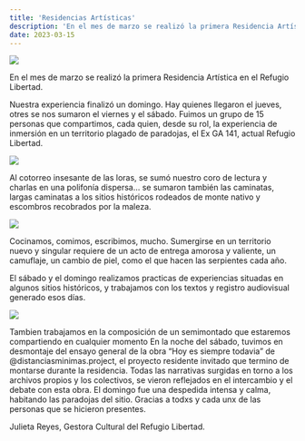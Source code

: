 ```yaml
---
title: 'Residencias Artísticas'
description: 'En el mes de marzo se realizó la primera Residencia Artística en el Refugio Libertad.'
date: 2023-03-15
---
```


![](https://i.imgur.com/KGNpN8y.jpg)

En el mes de marzo se realizó la primera Residencia Artística en el Refugio Libertad.

Nuestra experiencia finalizó un domingo. Hay quienes llegaron el jueves, otres se nos sumaron el viernes y el sábado.
Fuimos un grupo de 15 personas que compartimos, cada quien, desde su rol, la experiencia de inmersión en un territorio plagado de paradojas, el Ex GA 141, actual Refugio Libertad.

![](https://i.imgur.com/5nAqsNY.jpg)

 Al cotorreo insesante de las loras, se sumó nuestro coro de lectura y charlas en una polifonía dispersa… se sumaron también las caminatas, largas caminatas a los sitios históricos rodeados de monte nativo y escombros recobrados por la maleza.

 ![](https://i.imgur.com/ZV82Arh.jpg)

Cocinamos, comimos, escribimos, mucho.
Sumergirse en un territorio nuevo y singular requiere de un acto de entrega amorosa y valiente, un camuflaje, un cambio de piel, como el que hacen las serpientes cada año.

El sábado y el domingo realizamos practicas de experiencias situadas en algunos sitios históricos, y trabajamos con los textos y registro audiovisual generado esos días.

![](https://i.imgur.com/gLq8Hxy.jpg)

Tambien trabajamos en la composición de un semimontado que estaremos compartiendo en cualquier momento
En la noche del sábado, tuvimos en desmontaje del ensayo general de la obra “Hoy es siempre todavia” de @distanciasminimas.project, el proyecto residente invitado que termino de montarse durante la residencia. Todas las narrativas surgidas en torno a los archivos propios y los colectivos, se vieron reflejados en el intercambio y el debate con esta obra.
El domingo fue una despedida intensa y calma, habitando las paradojas del sitio.
Gracias a todxs y cada unx de las personas que se hicieron presentes.

Julieta Reyes, Gestora Cultural del Refugio Libertad.
